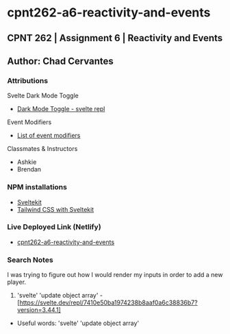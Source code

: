 # cpnt262-a6-reactivity-and-events

## CPNT 262 | Assignment 6 | Reactivity and Events

## Author: Chad Cervantes

### Attributions 

Svelte Dark Mode Toggle
- [Dark Mode Toggle - svelte repl](https://svelte.dev/repl/ed4fef4beceb4b0eb295d1f9fdf3bd62?version=3.6.9)

Event Modifiers
- [List of event modifiers](https://dev.to/tanhauhau/7-event-modifiers-in-svelte-you-must-know-27oc)

Classmates & Instructors
- Ashkie
- Brendan 

### NPM installations

- [Sveltekit](https://svelte.dev/docs/introduction)
- [Tailwind CSS with Sveltekit](https://tailwindcss.com/docs/guides/sveltekit)

### Live Deployed Link (Netlify)

- [cpnt262-a6-reactivity-and-events](https://cpnt262-a6-reactivity-and-events.netlify.app/)

### Search Notes

I was trying to figure out how I would render my inputs in order to add a new player. 

1. 'svelte' 'update object array' - [https://svelte.dev/repl/7410e50ba1974238b8aaf0a6c38836b7?version=3.44.1]
  - Useful words: 'svelte' 'update object array'